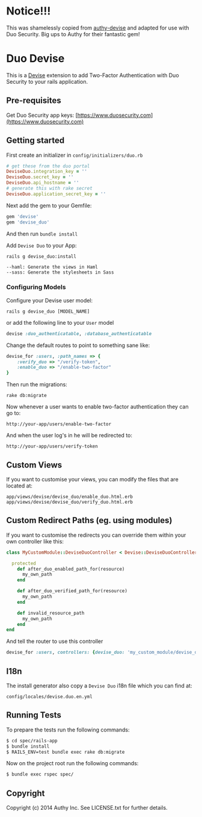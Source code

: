 # Notice!!!

This was shamelessly copied from [authy-devise](https://github.com/authy/authy-devise) and adapted for use with Duo Security. Big ups to Authy for their fantastic gem!

# Duo Devise

This is a [Devise](https://github.com/plataformatec/devise) extension to add Two-Factor Authentication with Duo Security to your rails application.


## Pre-requisites

Get Duo Security app keys: [https://www.duosecurity.com](https://www.duosecurity.com)


## Getting started

First create an initializer in `config/initializers/duo.rb`

```ruby
# get these from the duo portal
DeviseDuo.integration_key = ''
DeviseDuo.secret_key = ''
DeviseDuo.api_hostname = ''
# generate this with rake secret
DeviseDuo.application_secret_key = ''
```

Next add the gem to your Gemfile:

```ruby
gem 'devise'
gem 'devise_duo'
```

And then run `bundle install`

Add `Devise Duo` to your App:

    rails g devise_duo:install

    --haml: Generate the views in Haml
    --sass: Generate the stylesheets in Sass

### Configuring Models

Configure your Devise user model:

    rails g devise_duo [MODEL_NAME]

or add the following line to your `User` model

```ruby
devise :duo_authenticatable, :database_authenticatable
```

Change the default routes to point to something sane like:

```ruby
devise_for :users, :path_names => {
	:verify_duo => "/verify-token",
	:enable_duo => "/enable-two-factor"
}
```

Then run the migrations:

    rake db:migrate

Now whenever a user wants to enable two-factor authentication they can go
to:

    http://your-app/users/enable-two-factor

And when the user log's in he will be redirected to:

    http://your-app/users/verify-token


## Custom Views

If you want to customise your views, you can modify the files that are located at:

    app/views/devise/devise_duo/enable_duo.html.erb
    app/views/devise/devise_duo/verify_duo.html.erb

## Custom Redirect Paths (eg. using modules)

If you want to customise the redirects you can override them within your own controller like this:

```ruby
class MyCustomModule::DeviseDuoController < Devise::DeviseDuoController

  protected
    def after_duo_enabled_path_for(resource)
      my_own_path
    end

    def after_duo_verified_path_for(resource)
      my_own_path
    end

    def invalid_resource_path
      my_own_path
    end
end
```

And tell the router to use this controller

```ruby
devise_for :users, controllers: {devise_duo: 'my_custom_module/devise_duo'}
```


## I18n

The install generator also copy a `Devise Duo` i18n file which you can find at:

    config/locales/devise.duo.en.yml


## Running Tests

To prepare the tests run the following commands:
```bash
$ cd spec/rails-app
$ bundle install
$ RAILS_ENV=test bundle exec rake db:migrate
```

Now on the project root run the following commands:
```bash
$ bundle exec rspec spec/
```

## Copyright

Copyright (c) 2014 Authy Inc. See LICENSE.txt for
further details.
